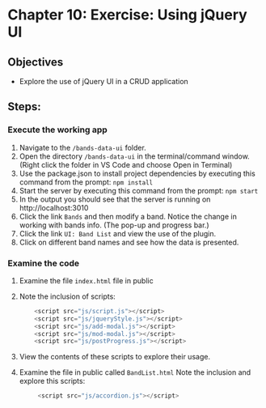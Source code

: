 # Chapter 10: Exercise: Using jQuery UI
## Objectives
* Explore the use of jQuery UI in a CRUD application 

## Steps:

### Execute the working app
1. Navigate to the `/bands-data-ui` folder.
1. Open the directory `/bands-data-ui` in the terminal/command window.
(Right click the folder in VS Code and choose Open in Terminal)
1. Use the package.json to install project dependencies by executing this command from the prompt:   `npm install`
1. Start the server by executing this command from the prompt: `npm start`
1. In the output you should see that the server is running on http://localhost:3010
1. Click the link `Bands` and then modify a band. Notice the change in working with bands info. (The pop-up and progress bar.) 
1. Click the link `UI: Band List` and view the use of the plugin.
1. Click on different band names and see how the data is  presented.  


### Examine the code
1. Examine the file `index.html` file in public
1. Note the inclusion of scripts:
    ```javascript
        <script src="js/script.js"></script>
        <script src="js/jqueryStyle.js"></script>
        <script src="js/add-modal.js"></script>
        <script src="js/mod-modal.js"></script>
        <script src="js/postProgress.js"></script>
    ```
1. View the contents of these scripts to explore their usage.

1. Examine the file in public called `BandList.html`
Note the inclusion and explore this scripts:
    ```javascript
         <script src="js/accordion.js"></script>
    ```
